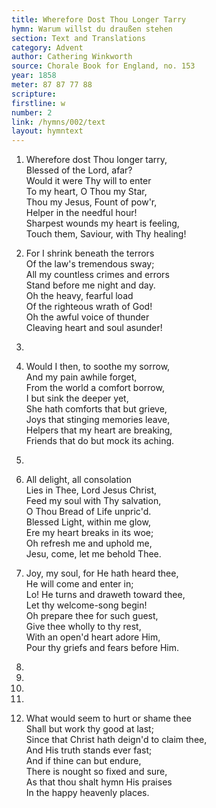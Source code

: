 ```yaml
---
title: Wherefore Dost Thou Longer Tarry
hymn: Warum willst du draußen stehen
section: Text and Translations
category: Advent
author: Cathering Winkworth
source: Chorale Book for England, no. 153
year: 1858
meter: 87 87 77 88
scripture:
firstline: w
number: 2
link: /hymns/002/text
layout: hymntext
---
```


1. Wherefore dost Thou longer tarry,  
   Blessed of the Lord, afar?  
   Would it were Thy will to enter  
   To my heart, O Thou my Star,  
   Thou my Jesus, Fount of pow'r,  
   Helper in the needful hour!  
   Sharpest wounds my heart is feeling,  
   Touch them, Saviour, with Thy healing!

2. For I shrink beneath the terrors  
   Of the law's tremendous sway;  
   All my countless crimes and errors  
   Stand before me night and day.  
   Oh the heavy, fearful load  
   Of the righteous wrath of God!  
   Oh the awful voice of thunder  
   Cleaving heart and soul asunder!

3. 

4. Would I then, to soothe my sorrow,  
   And my pain awhile forget,  
   From the world a comfort borrow,  
   I but sink the deeper yet,  
   She hath comforts that but grieve,  
   Joys that stinging memories leave,  
   Helpers that my heart are breaking,  
   Friends that do but mock its aching.

5. 

6. All delight, all consolation  
   Lies in Thee, Lord Jesus Christ,  
   Feed my soul with Thy salvation,  
   O Thou Bread of Life unpric'd.  
   Blessed Light, within me glow,  
   Ere my heart breaks in its woe;  
   Oh refresh me and uphold me,  
   Jesu, come, let me behold Thee.

7. Joy, my soul, for He hath heard thee,  
   He will come and enter in;  
   Lo! He turns and draweth toward thee,  
   Let thy welcome-song begin!  
   Oh prepare thee for such guest,  
   Give thee wholly to thy rest,  
   With an open'd heart adore Him,  
   Pour thy griefs and fears before Him.

8. 

9. 

10. 

11. 

12. What would seem to hurt or shame thee  
    Shall but work thy good at last;  
    Since that Christ hath deign'd to claim thee,  
    And His truth stands ever fast;  
    And if thine can but endure,  
    There is nought so fixed and sure,  
    As that thou shalt hymn His praises  
    In the happy heavenly places.

    ​

